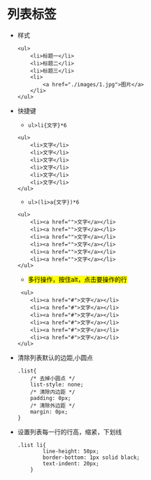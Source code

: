 # 列表标签
*	样式

	```
	<ul>
        <li>标题一</li>
        <li>标题二</li>
        <li>标题三</li>
        <li>
            <a href="./images/1.jpg">图片</a>
        </li>
	</ul>
	```
*	快捷键

	*	`ul>li{文字}*6`
	
	```
	<ul>
        <li>文字</li>
        <li>文字</li>
        <li>文字</li>
        <li>文字</li>
        <li>文字</li>
        <li>文字</li>
    </ul>
    ```

	*	`ul>(li>a{文字})*6`
	
	```
	<ul>
        <li><a href="">文字</a></li>
        <li><a href="">文字</a></li>
        <li><a href="">文字</a></li>
        <li><a href="">文字</a></li>
        <li><a href="">文字</a></li>
        <li><a href="">文字</a></li>
    </ul>
	```
	
	*	<mark>多行操作，按住alt，点击要操作的行

	```
	 <ul>
        <li><a href="#">文字</a></li>
        <li><a href="#">文字</a></li>
        <li><a href="#">文字</a></li>
        <li><a href="#">文字</a></li>
        <li><a href="#">文字</a></li>
        <li><a href="#">文字</a></li>
    </ul>
	```
*	清除列表默认的边距,小圆点

	```
	.list{
		/* 去掉小圆点 */
		list-style: none;
		/* 清除内边距 */
		padding: 0px;
   		/* 清除外边距 */
   		margin: 0px;
   	}
	```

*	设置列表每一行的行高，缩紧，下划线

	```
    .list li{
            line-height: 50px;
            border-bottom: 1px solid black;
            text-indent: 20px;
        }
	```